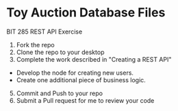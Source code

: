 # Toy Auction Database Files
BIT 285 REST API Exercise
1. Fork the repo
2. Clone the repo to your desktop
4. Complete the work described in "Creating a REST API"
 - Develop the node for creating new users.
 - Create one additional piece of business logic. 
5. Commit and Push to your repo
6. Submit a Pull request for me to review your code
